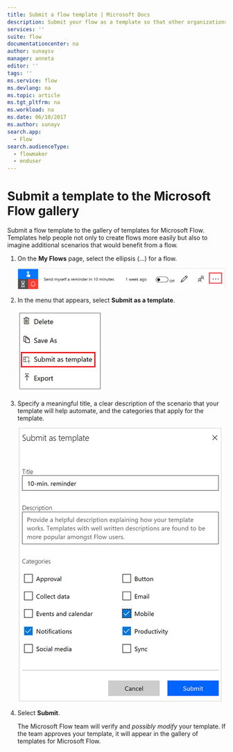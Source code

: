 ```yaml
---
title: Submit a flow template | Microsoft Docs
description: Submit your flow as a template so that other organizations can find it in the template gallery and use the flow that you created.
services: ''
suite: flow
documentationcenter: na
author: sunaysv
manager: anneta
editor: ''
tags: ''
ms.service: flow
ms.devlang: na
ms.topic: article
ms.tgt_pltfrm: na
ms.workload: na
ms.date: 06/10/2017
ms.author: sunayv
search.app: 
  - Flow
search.audienceType: 
  - flowmaker
  - enduser
---
```

# Submit a template to the Microsoft Flow gallery
Submit a flow template to the gallery of templates for Microsoft Flow. Templates help people not only to create flows more easily but also to imagine additional scenarios that would benefit from a flow. 

1. On the **My Flows** page, select the ellipsis (...) for a flow.
   
    ![Ellipsis button](./media/publish-a-template/ellipsis-button.png)
2. In the menu that appears, select **Submit as a template**.
   
    ![Context menu](./media/publish-a-template/context-menu.png)
3. Specify a meaningful title, a clear description of the scenario that your template will help automate, and the categories that apply for the template.
   
    ![Template options](./media/publish-a-template/template-options.png)
4. Select **Submit**.
   
     The Microsoft Flow team will verify and *possibly modify* your template. If the team approves your template, it will appear in the gallery of templates for Microsoft Flow.

